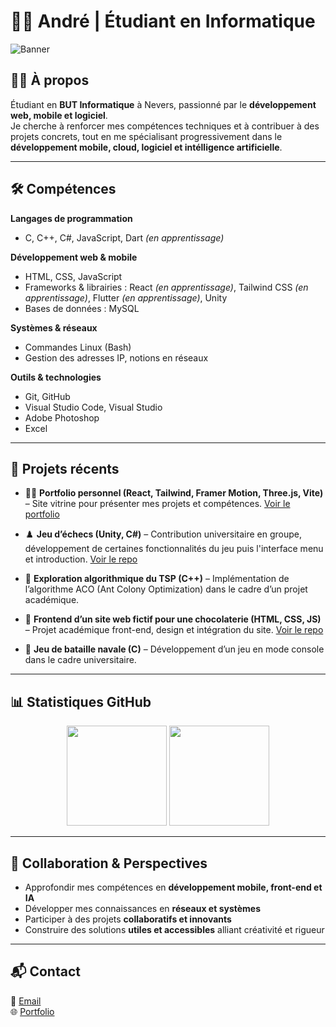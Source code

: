 # 👨‍💻 André | Étudiant en Informatique  

![Banner](https://capsule-render.vercel.app/api?type=rect&color=0:0f2027,100:2c5364&height=100&section=header&text=André%20Tinco%20Pumacahua&fontSize=28&fontColor=ffffff&fontAlign=50&animation=fadeIn)  

## 🧑‍🎓 À propos  
Étudiant en **BUT Informatique** à Nevers, passionné par le **développement web, mobile et logiciel**.  
Je cherche à renforcer mes compétences techniques et à contribuer à des projets concrets, tout en me spécialisant progressivement dans le **développement mobile, cloud, logiciel et intélligence artificielle**.  

---

## 🛠️ Compétences  

**Langages de programmation**  
- C, C++, C#, JavaScript, Dart *(en apprentissage)*  

**Développement web & mobile**  
- HTML, CSS, JavaScript  
- Frameworks & librairies : React *(en apprentissage)*, Tailwind CSS *(en apprentissage)*, Flutter *(en apprentissage)*, Unity  
- Bases de données : MySQL  

**Systèmes & réseaux**  
- Commandes Linux (Bash)  
- Gestion des adresses IP, notions en réseaux  

**Outils & technologies**  
- Git, GitHub  
- Visual Studio Code, Visual Studio  
- Adobe Photoshop  
- Excel  

---

## 📂 Projets récents  

- 👨‍💻 **Portfolio personnel (React, Tailwind, Framer Motion, Three.js, Vite)** – Site vitrine pour présenter mes projets et compétences. [Voir le portfolio]([https://github.com/A-thepuma/mon-portfolio](https://portfolio-andre-tinco-pumacahua.netlify.app/))  

- ♟️ **Jeu d’échecs (Unity, C#)** – Contribution universitaire en groupe, développement de certaines fonctionnalités du jeu puis l'interface menu et introduction. [Voir le repo](https://github.com/yayexy/Chess)  

- 🔎 **Exploration algorithmique du TSP (C++)** – Implémentation de l’algorithme ACO (Ant Colony Optimization) dans le cadre d’un projet académique.  

- 🍫 **Frontend d’un site web fictif pour une chocolaterie (HTML, CSS, JS)** – Projet académique front-end, design et intégration du site. [Voir le repo](https://github.com/Th3Ph3nix3/-UB-SAE-Recueil-Besoin)  

- 🚢 **Jeu de bataille navale (C)** – Développement d’un jeu en mode console dans le cadre universitaire.


---

## 📊 Statistiques GitHub  

<p align="center">
  <img src="https://github-readme-stats.vercel.app/api?username=A-thepuma&show_icons=true&theme=tokyonight&hide_border=true" height="160"/>
  <img src="https://github-readme-stats.vercel.app/api/top-langs/?username=A-thepuma&layout=compact&theme=tokyonight&hide_border=true" height="160"/>
</p>  

---

## 🤝 Collaboration & Perspectives  

- Approfondir mes compétences en **développement mobile, front-end et IA**  
- Développer mes connaissances en **réseaux et systèmes**  
- Participer à des projets **collaboratifs et innovants**  
- Construire des solutions **utiles et accessibles** alliant créativité et rigueur  

---

## 📬 Contact  

📩 [Email](mailto:andretincopumacahua@gmail.com)  
🌐 [Portfolio](https://portfolio-andre-tinco-pumacahua.netlify.app/)
